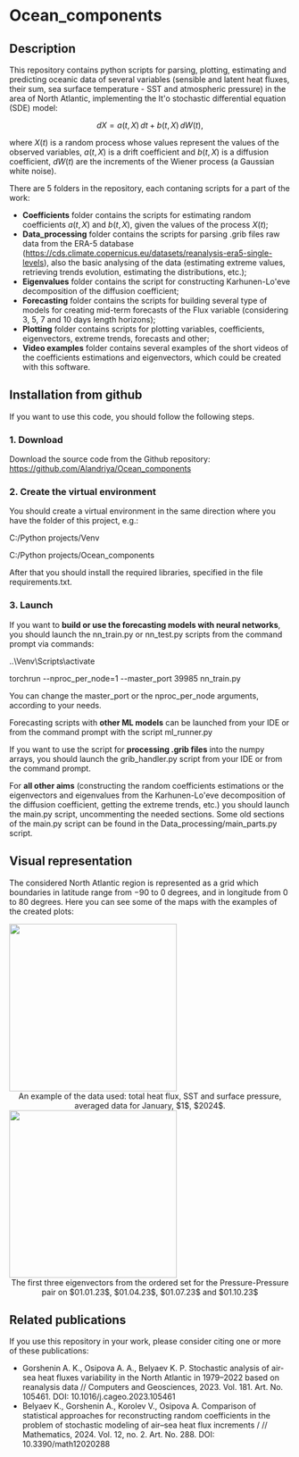 # Ocean_components
 
## Description
This repository contains python scripts for parsing, plotting, estimating and predicting oceanic data 
of several variables (sensible and latent heat fluxes, their sum, sea surface temperature - SST and atmospheric pressure)
in the area of North Atlantic, implementing the It'o stochastic differential equation (SDE) model:

$$
    dX = a(t,X)\,dt + b(t, X)\,dW(t), 
$$

where $X(t)$ is a random process whose values represent the values of the observed variables,
$a(t,X)$ is a drift coefficient and $b(t,X)$ is a diffusion coefficient, $dW(t)$ are the increments of the Wiener 
process (a Gaussian white noise).

There are 5 folders in the repository, each contaning scripts for a part of the work:
- **Coefficients** folder contains the scripts for estimating random coefficients $a(t,X)$ and $b(t,X)$, given the values of 
the process $X(t)$;
- **Data_processing** folder contains the scripts for parsing .grib files raw data from the ERA-5 database 
(https://cds.climate.copernicus.eu/datasets/reanalysis-era5-single-levels), also the basic analysing of the data 
(estimating extreme values, retrieving trends evolution, estimating the distributions, etc.);
- **Eigenvalues** folder contains the script for constructing Karhunen-Lo'eve decomposition of the diffusion coefficient;
- **Forecasting** folder contains the scripts for building several type of models for creating mid-term forecasts of the
Flux variable (considering 3, 5, 7 and 10 days length horizons);
- **Plotting** folder contains scripts for plotting variables, coefficients, eigenvectors, extreme trends, forecasts and other;
- **Video examples** folder contains several examples of the short videos of the coefficients estimations and eigenvectors, 
which could be created with this software.

## Installation from github
If you want to use this code, you should follow the following steps.

### 1. Download 
Download the source code from the Github repository: https://github.com/Alandriya/Ocean_components

### 2. Create the virtual environment
You should create a virtual environment in the same direction where you have the folder of this project, e.g.:

C:/Python projects/Venv

C:/Python projects/Ocean_components

After that you should install the required libraries, specified in the file requirements.txt.

### 3. Launch
If you want to **build or use the forecasting models with neural networks**, you should launch the nn_train.py or nn_test.py scripts from the 
command prompt via commands:

..\Venv\Scripts\activate

torchrun --nproc_per_node=1 --master_port 39985 nn_train.py

You can change the master_port or the nproc_per_node arguments, according to your needs. 

Forecasting scripts with **other ML models** can be launched from your IDE or from the command prompt with the script 
ml_runner.py

If you want to use the script for **processing .grib files** into the numpy arrays, you should launch the grib_handler.py 
script from your IDE or from the command prompt.

For **all other aims** (constructing the random coefficients estimations or the eigenvectors and eigenvalues from the 
Karhunen-Lo'eve decomposition of the diffusion coefficient, getting the extreme trends, etc.) you should launch 
the main.py script, uncommenting the needed sections. Some old sections of the main.py script can be found in the 
Data_processing/main_parts.py script.

## Visual representation
The considered North Atlantic region is represented as a grid which boundaries in latitude range from $-90$ to $0$ 
degrees, and in longitude from $0$ to $80$ degrees. Here you can see some of the maps with the examples of the created 
plots:

<img src="https://github.com/Alandriya/Ocean_components/blob/e4c051c70628421a7656b5755406fc4b18d98974/video%20examples/16436.png" width="300">
<center>An example of the data used: total heat flux, SST and surface pressure, averaged data for January, $1$, 
$2024$.
</center>

<img src="https://github.com/Alandriya/Ocean_components/blob/e4c051c70628421a7656b5755406fc4b18d98974/video%20examples/press-press_eigenvectors.png" width="300">
<center>The first three eigenvectors from the ordered set for the Pressure-Pressure pair on 
$01.01.23$, $01.04.23$, $01.07.23$ and $01.10.23$
</center>

## Related publications
If you use this repository in your work, please consider citing one or more of these publications:

- Gorshenin A. K., Osipova A. A., Belyaev K. P. Stochastic analysis of air-sea heat fluxes variability in the North Atlantic in 1979–2022 based on reanalysis data // Computers and Geosciences, 2023. Vol. 181. Art. No. 105461. DOI: 10.1016/j.cageo.2023.105461
- Belyaev K., Gorshenin A., Korolev V., Osipova A. Comparison of statistical approaches for reconstructing random coefficients in the problem of stochastic modeling of air–sea heat flux increments / // Mathematics, 2024. Vol. 12, no. 2. Art. No. 288. DOI: 10.3390/math12020288 